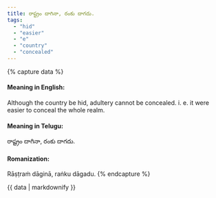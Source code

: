 ```yaml
---
title: రాష్ట్రం దాగినా, రంకు దాగదు.
tags:
  - "hid"
  - "easier"
  - "e"
  - "country"
  - "concealed"
---
```


{% capture data %}
#### Meaning in English:
Although the country be hid, adultery cannot be concealed.
i. e. it were easier to conceal the whole realm.

#### Meaning in Telugu:
రాష్ట్రం దాగినా, రంకు దాగదు.

#### Romanization:
Rāṣṭraṁ dāginā, raṅku dāgadu.
{% endcapture %}

{{ data | markdownify }}

